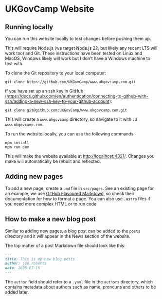 # UKGovCamp Website

## Running locally

You can run this website locally to test changes before pushing them up.

This will require Node.js (we target Node.js 22, but likely any recent LTS will work too) and Git. These instructions have been tested on Linux and MacOS, Windows likely will work but I don't have a Windows machine to test with.

To clone the Git repository to your local computer:

```shell
git clone https://github.com/UKGovCamp/www.ukgovcamp.com.git
```

If you have set up an ssh key in GitHub (https://docs.github.com/en/authentication/connecting-to-github-with-ssh/adding-a-new-ssh-key-to-your-github-account):
```shell
git clone git@github.com:UKGovCamp/www.ukgovcamp.com.git
```

This will create a `www.ukgovcamp` directory, so navigate to it with `cd www.ukgovcamp.com`.

To run the website locally, you can use the following commands:

```shell
npm install
npm run dev
```

This will make the website available at <http://localhost:4321/>. Changes you make will automatically be rebuilt and reflected.

## Adding new pages

To add a new page, create a `.md` file in `src/pages`. See an existing page for an example, we use [GitHub Flavoured Markdowd](https://docs.github.com/en/get-started/writing-on-github/getting-started-with-writing-and-formatting-on-github/basic-writing-and-formatting-syntax), so check their documentation for how to format a page. You can also use `.astro` files if you need more complex HTML or to run code.

## How to make a new blog post

Similar to adding new pages, a blog post can be added to the `posts` directory and it will appear in the News section of the website.

The top matter of a post Markdown file should look like this:

```markdown
---
title: This is my new blog posts
author: joe.roberts
date: 2025-07-16
---
```

The `author` field should refer to a `.yaml` file in the `authors` directory, which contains metadata about authors such as name, pronouns and others to be added later.
